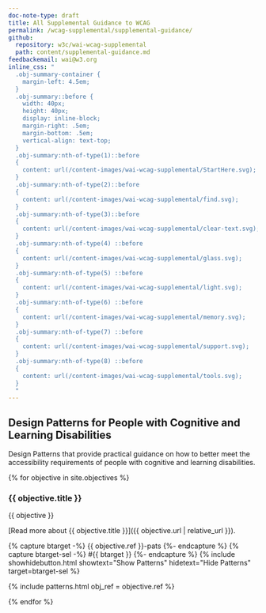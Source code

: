 ```yaml
---
doc-note-type: draft
title: All Supplemental Guidance to WCAG
permalink: /wcag-supplemental/supplemental-guidance/
github: 
  repository: w3c/wai-wcag-supplemental
  path: content/supplemental-guidance.md
feedbackemail: wai@w3.org
inline_css: "
  .obj-summary-container {
    margin-left: 4.5em;
  }
  .obj-summary::before {
    width: 40px;
    height: 40px;
    display: inline-block;
    margin-right: .5em;
    margin-bottom: .5em;
    vertical-align: text-top;	
  }
  .obj-summary:nth-of-type(1)::before 
  {   
    content: url(/content-images/wai-wcag-supplemental/StartHere.svg);
  }
  .obj-summary:nth-of-type(2)::before 
  {   
    content: url(/content-images/wai-wcag-supplemental/find.svg);
  }
  .obj-summary:nth-of-type(3)::before 
  {   
    content: url(/content-images/wai-wcag-supplemental/clear-text.svg);
  }
  .obj-summary:nth-of-type(4) ::before 
  {   
    content: url(/content-images/wai-wcag-supplemental/glass.svg);
  }
  .obj-summary:nth-of-type(5) ::before 
  {   
    content: url(/content-images/wai-wcag-supplemental/light.svg);
  }
  .obj-summary:nth-of-type(6) ::before 
  {   
    content: url(/content-images/wai-wcag-supplemental/memory.svg);
  }
  .obj-summary:nth-of-type(7) ::before 
  {   
    content: url(/content-images/wai-wcag-supplemental/support.svg);
  }
  .obj-summary:nth-of-type(8) ::before 
  {   
    content: url(/content-images/wai-wcag-supplemental/tools.svg);
  }
  "
---
```


## Design Patterns for People with Cognitive and Learning Disabilities

Design Patterns that provide practical guidance on how to better meet the accessibility requirements of people with cognitive and learning disabilities. 

{% for objective in site.objectives %}

### {{ objective.title }}

<div class="obj-summary-container">
<p class="obj-summary">{{ objective }}</p>
</div>

[Read more about {{ objective.title }}]({{ objective.url | relative_url }}).

{% capture btarget -%} {{ objective.ref }}-pats {%- endcapture %}
{% capture btarget-sel -%} #{{ btarget }} {%- endcapture %}
{% include showhidebutton.html 
           showtext="Show Patterns" 
           hidetext="Hide Patterns" 
           target=btarget-sel %}

<div id="{{ btarget }}">
{% include patterns.html obj_ref = objective.ref %}
</div>

{% endfor %}
